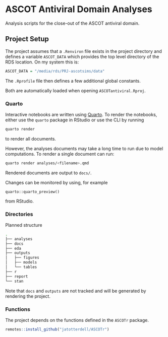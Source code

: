 # ASCOT Antiviral Domain Analyses

Analysis scripts for the close-out of the ASCOT antiviral domain.

## Project Setup

The project assumes that a `.Renviron` file exists in the project directory and defines a variable `ASCOT_DATA` which provides the top level directory of the RDS location. On my system this is:

```r
ASCOT_DATA = "/media/rds/PRJ-ascotsims/data"
```

The `.Rprofile` file then defines a few additional global constants.

Both are automatically loaded when opening `ASCOTantiviral.Rproj`.

### Quarto

Interactive notebooks are written using [Quarto](https://quarto.org/docs/get-started/).
To render the notebooks, either use the `quarto` package in RStudio or use the CLI by running

```sh
quarto render
```

to render all documents.

However, the analyses documents may take a long time to run due to model computations.
To render a single document can run:

```sh
quarto render analyses/<filename>.qmd
```

Rendered documents are output to `docs/`.

Changes can be monitored by using, for example

```{r}
quarto::quarto_preview()
```

from RStudio.

### Directories

Planned structure

```sh
.
├── analyses
├── docs
├── eda
├── outputs
│   ├── figures
│   ├── models
│   └── tables
├── r
├── report
└── stan
```

Note that `docs` and `outputs` are not tracked and will be generated by rendering the project.

### Functions

The project depends on the functions defined in the `ASCOTr` package.

```r
remotes::install_github("jatotterdell/ASCOTr")
```
